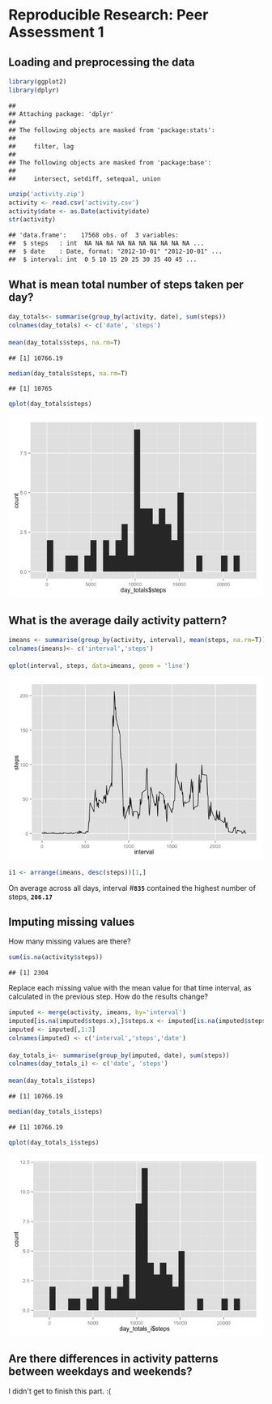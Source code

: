 # Reproducible Research: Peer Assessment 1


## Loading and preprocessing the data


```r
library(ggplot2)
library(dplyr)
```

```
## 
## Attaching package: 'dplyr'
## 
## The following objects are masked from 'package:stats':
## 
##     filter, lag
## 
## The following objects are masked from 'package:base':
## 
##     intersect, setdiff, setequal, union
```

```r
unzip('activity.zip')
activity <- read.csv('activity.csv')
activity$date <- as.Date(activity$date)
str(activity)
```

```
## 'data.frame':	17568 obs. of  3 variables:
##  $ steps   : int  NA NA NA NA NA NA NA NA NA NA ...
##  $ date    : Date, format: "2012-10-01" "2012-10-01" ...
##  $ interval: int  0 5 10 15 20 25 30 35 40 45 ...
```

## What is mean total number of steps taken per day?



```r
day_totals<- summarise(group_by(activity, date), sum(steps))
colnames(day_totals) <- c('date', 'steps')

mean(day_totals$steps, na.rm=T)
```

```
## [1] 10766.19
```

```r
median(day_totals$steps, na.rm=T)
```

```
## [1] 10765
```

```r
qplot(day_totals$steps)
```

![](PA1_template_files/figure-html/unnamed-chunk-4-1.png) 

## What is the average daily activity pattern?

```r
imeans <- summarise(group_by(activity, interval), mean(steps, na.rm=T))
colnames(imeans)<- c('interval','steps')

qplot(interval, steps, data=imeans, geom = 'line')
```

![](PA1_template_files/figure-html/unnamed-chunk-5-1.png) 


```r
i1 <- arrange(imeans, desc(steps))[1,]
```
On average across all days, interval #**`835`** contained the highest number of steps, **`206.17`**

## Imputing missing values

How many missing values are there?

```r
sum(is.na(activity$steps))
```

```
## [1] 2304
```

Replace each missing value with the mean value for that time interval, as calculated in the previous step. How do the results change?



```r
imputed <- merge(activity, imeans, by='interval')
imputed[is.na(imputed$steps.x),]$steps.x <- imputed[is.na(imputed$steps.x),]$steps.y
imputed <- imputed[,1:3]
colnames(imputed) <- c('interval','steps','date')

day_totals_i<- summarise(group_by(imputed, date), sum(steps))
colnames(day_totals_i) <- c('date', 'steps')

mean(day_totals_i$steps)
```

```
## [1] 10766.19
```

```r
median(day_totals_i$steps)
```

```
## [1] 10766.19
```


```r
qplot(day_totals_i$steps)
```

![](PA1_template_files/figure-html/unnamed-chunk-10-1.png) 

## Are there differences in activity patterns between weekdays and weekends?

I didn't get to finish this part. :(
